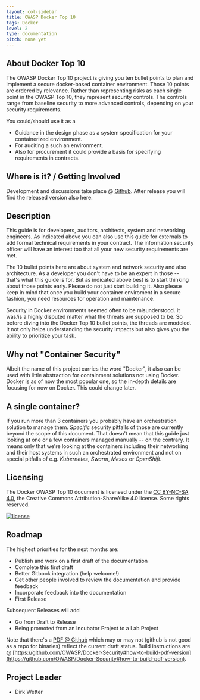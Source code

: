 ```yaml
---
layout: col-sidebar
title: OWASP Docker Top 10
tags: Docker
level: 2
type: documentation
pitch: none yet
---
```



## About Docker Top 10

The OWASP Docker Top 10 project is giving you ten bullet points to plan and implement a secure docker-based container environment. Those 10 points are ordered by relevance. Rather than representing risks as each single point in the OWASP Top 10, they represent security controls. The controls range from baseline security to more advanced controls, depending on your security requirements.

You could/should use it as a
* Guidance in the design phase as a system specification for your containerized environment.
* For auditing a such an environment.
* Also for procurement it could provide a basis for specifying requirements in contracts.


## Where is it? / Getting Involved

Development and discussions take place @ [Github](https://github.com/OWASP/Docker-Security). After release you will find the released version also here.

## Description

This guide is for developers, auditors, architects, system and networking engineers. As indicated above you can also use this guide for externals to add formal technical requirements in your contract. The information security officer will have an interest too that all your new security requirements are met.

The 10 bullet points here are about system and network security and also architecture. As a developer you don't have to be an expert in those -- that's what this guide is for. But as indicated above best is to start thinking about those points early. Please do not just start building it. Also please keep in mind that once you build your container enviroment  in a secure fashion, you need resources for operation and maintenance.

Security in Docker environments seemed often to be misunderstood. It was/is a highly disputed matter what the threats are supposed to be. So before diving into the Docker Top 10 bullet points, the threads are modeled. It not only helps understanding the security impacts but also gives you the ability to prioritize your task.


## Why not "Container Security"

Albeit the name of this project carries the word "Docker", it also can be used with little abstraction for containment solutions not using Docker. Docker is as of now the most popular one, so the in-depth details are focusing for now on Docker. This could change later.

## A single container?

If you run more than 3 containers you probably have an orchestration solution to manage them. _Specific_ security pitfalls of those are currently beyond the scope of this document. That doesn't mean that this guide just looking at one or a few containers managed manually -- on the contrary. It means only that we're looking at the containers including their networking and their host systems in such an orchestrated environment and not on special pitfalls of e.g. _Kubernetes_, _Swarm_, _Mesos_ or _OpenShift_.

## Licensing

The Docker OWASP Top 10 document is licensed under the [CC BY-NC-SA 4.0](https://creativecommons.org/licenses/by-nc-sa/4.0/), the Creative Commons
Attribution-ShareAlike 4.0 license. Some rights reserved.

[![license](https://mirrors.creativecommons.org/presskit/buttons/88x31/svg/by-nc-sa.svg)](https://github.com/OWASP/Docker-Security/blob/master/License.md)



## Roadmap

The highest priorities for the next months are:

* Publish and work on a first draft of the documentation
* Complete this first draft
* Better Gitbook integration (help welcome!)
* Get other people involved to review the documentation and provide feedback
* Incorporate feedback into the documentation
* First Release

Subsequent Releases will add

* Go from Draft to Release
* Being promoted from an Incubator Project to a Lab Project

Note that there's a [PDF @ Github](https://github.com/OWASP/Docker-Security/blob/master/dist/owasp-docker-security.pdf) which may or
may not (github is not good as a repo for binaries) reflect the current draft status. Build instructions are @ [https://github.com/OWASP/Docker-Security#how-to-build-pdf-version](https://github.com/OWASP/Docker-Security#how-to-build-pdf-version).

## Project Leader

* Dirk Wetter


